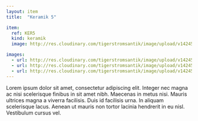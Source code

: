 ```yaml
---
layout: item
title:  "Keramik 5"

item:
  ref: KER5
  kind: keramik
  image: http://res.cloudinary.com/tigerstromsantik/image/upload/v1424550896/keramik/Keramik_102.jpg

images:
  - url: http://res.cloudinary.com/tigerstromsantik/image/upload/v1424550896/keramik/Keramik_103.jpg
  - url: http://res.cloudinary.com/tigerstromsantik/image/upload/v1424550896/keramik/Keramik_104.jpg
  - url: http://res.cloudinary.com/tigerstromsantik/image/upload/v1424550896/keramik/Keramik_105.jpg
---
```


Lorem ipsum dolor sit amet, consectetur adipiscing elit. Integer nec magna ac nisi scelerisque finibus in sit amet nibh. Maecenas in metus nisi. Mauris ultrices magna a viverra facilisis. Duis id facilisis urna. In aliquam scelerisque lacus. Aenean ut mauris non tortor lacinia hendrerit in eu nisl. Vestibulum cursus vel.

